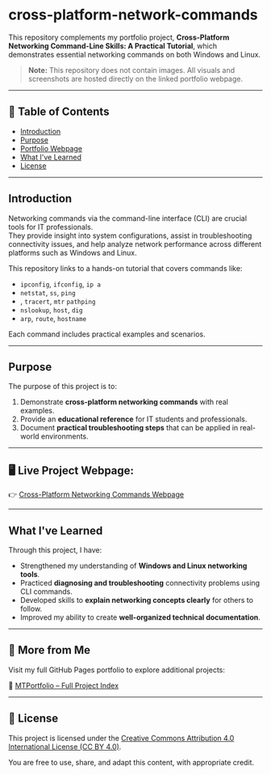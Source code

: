 # cross-platform-network-commands

This repository complements my portfolio project, **Cross-Platform Networking Command-Line Skills: A Practical Tutorial**, which demonstrates essential networking commands on both Windows and Linux.  
> **Note:** This repository does not contain images. All visuals and screenshots are hosted directly on the linked portfolio webpage.

---

## 📖 Table of Contents
- [Introduction](#introduction)
- [Purpose](#purpose)
- [Portfolio Webpage](#portfolio-webpage)
- [What I've Learned](#what-ive-learned)
- [License](#license)

---

## Introduction
Networking commands via the command-line interface (CLI) are crucial tools for IT professionals.  
They provide insight into system configurations, assist in troubleshooting connectivity issues, and help analyze network performance across different platforms such as Windows and Linux.

This repository links to a hands-on tutorial that covers commands like:

- `ipconfig`, `ifconfig`, `ip a`
- `netstat`, `ss`, `ping`
- , `tracert`, `mtr` `pathping`
- `nslookup`, `host`, `dig`
- `arp`, `route`, `hostname`

Each command includes practical examples and scenarios.

---

## Purpose
The purpose of this project is to:

1. Demonstrate **cross-platform networking commands** with real examples.
2. Provide an **educational reference** for IT students and professionals.
3. Document **practical troubleshooting steps** that can be applied in real-world environments.

---


## 🖥️ **Live Project Webpage:**  
👉 [Cross-Platform Networking Commands Webpage](https://mark-thompson01.github.io/MTPortfolio/Skills/Cross%20Plateform%20Networking%20Commands/)

---


## What I've Learned
Through this project, I have:

- Strengthened my understanding of **Windows and Linux networking tools**.
- Practiced **diagnosing and troubleshooting** connectivity problems using CLI commands.
- Developed skills to **explain networking concepts clearly** for others to follow.
- Improved my ability to create **well-organized technical documentation**.

---


## 📁 More from Me

Visit my full GitHub Pages portfolio to explore additional projects:

🔗 [MTPortfolio – Full Project Index](https://mark-thompson01.github.io/MTPortfolio/)


---


## 📜 License

This project is licensed under the 
[Creative Commons Attribution 4.0 International License (CC BY 4.0)](https://creativecommons.org/licenses/by/4.0/).

You are free to use, share, and adapt this content, with appropriate credit.

